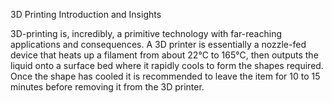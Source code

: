 3D Printing Introduction and Insights

3D-printing is, incredibly, a primitive technology with far-reaching applications and consequences. A 3D printer is essentially a nozzle-fed device that heats up a filament from about 22°C to 165°C, then outputs the liquid onto a surface bed where it rapidly cools to form the shapes required. Once the shape has cooled it is recommended to leave the item for 10 to 15 minutes before removing it from the 3D printer.
